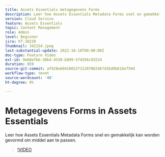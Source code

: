 ```yaml
---
title: Assets Essentials metagegevens Forms
description: Leer hoe Assets Essentials Metadata Forms snel en gemakkelijk kan worden gevormd om activa meta-gegevens aan te passen.
version: Cloud Service
feature: Assets Essentials
topic: Content Management
role: Admin
level: Beginner
jira: KT-10230
thumbnail: 342154.jpeg
last-substantial-update: 2022-10-10T00:00:00Z
doc-type: Feature Video
exl-id: 9e68efbb-38bd-4538-b899-5fd356c9322d
duration: 659
source-git-commit: af928e60410022f12207082467d3bd9b818af59d
workflow-type: tm+mt
source-wordcount: '40'
ht-degree: 0%

---
```


# Metagegevens Forms in Assets Essentials

Leer hoe Assets Essentials Metadata Forms snel en gemakkelijk kan worden gevormd om middel aan te passen.

>[!VIDEO](https://video.tv.adobe.com/v/342154?quality=12&learn=on)
